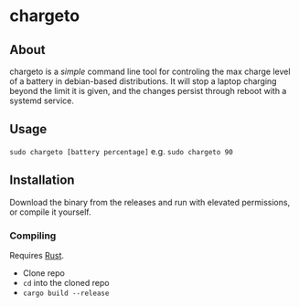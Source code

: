 # chargeto
## About
chargeto is a *simple* command line tool for controling the max charge level of a battery in debian-based distributions.
It will stop a laptop charging beyond the limit it is given, and the changes persist through reboot with a systemd service.

## Usage
`sudo chargeto [battery percentage]` e.g. `sudo chargeto 90`
## Installation
Download the binary from the releases and run with elevated permissions, or compile it yourself.
### Compiling
Requires [Rust](https://rustup.rs/).
* Clone repo
* `cd` into the cloned repo
* `cargo build --release`


